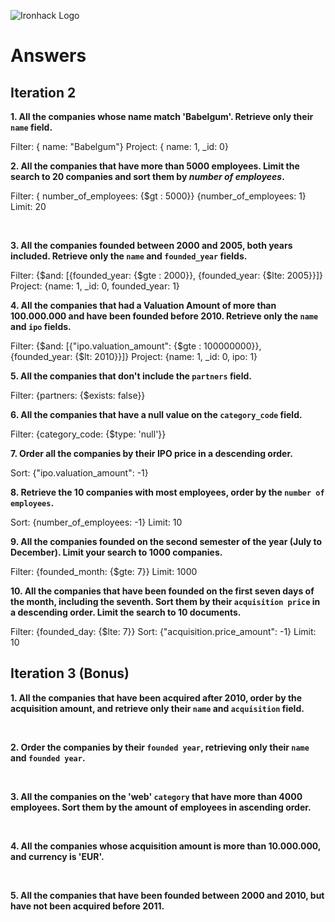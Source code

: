 ![Ironhack Logo](https://i.imgur.com/1QgrNNw.png)

# Answers

## Iteration 2

**1. All the companies whose name match 'Babelgum'. Retrieve only their `name` field.**

<!-- Your Query Goes Here -->
Filter: { name: "Babelgum"}
Project: { name: 1, _id: 0}
<br>

**2. All the companies that have more than 5000 employees. Limit the search to 20 companies and sort them by *number of employees*.**

<!-- Your Query Goes Here -->
Filter: { number_of_employees: {$gt : 5000}}
{number_of_employees: 1}
Limit: 20

<br>

**3. All the companies founded between 2000 and 2005, both years included. Retrieve only the `name` and `founded_year` fields.**

<!-- Your Query Goes Here -->
Filter: {$and: [{founded_year: {$gte : 2000}}, {founded_year: {$lte: 2005}}]}
Project: {name: 1, _id: 0, founded_year: 1}
<br>

**4. All the companies that had a Valuation Amount of more than 100.000.000 and have been founded before 2010. Retrieve only the `name` and `ipo` fields.**

<!-- Your Query Goes Here -->
Filter: {$and: [{"ipo.valuation_amount": {$gte : 100000000}}, {founded_year: {$lt: 2010}}]}
Project: {name: 1, _id: 0, ipo: 1}
<br>

**5. All the companies that don't include the `partners` field.**

<!-- Your Query Goes Here -->
Filter: {partners: {$exists: false}}
<br>

**6. All the companies that have a null value on the `category_code` field.**

<!-- Your Query Goes Here -->
Filter: {category_code: {$type: 'null'}}
<br>

**7. Order all the companies by their IPO price in a descending order.**

<!-- Your Query Goes Here -->
Sort: {"ipo.valuation_amount": -1}
<br>

**8. Retrieve the 10 companies with most employees, order by the `number of employees`.**

<!-- Your Query Goes Here -->
Sort: {number_of_employees: -1}
Limit: 10
<br>

**9. All the companies founded on the second semester of the year (July to December). Limit your search to 1000 companies.**

<!-- Your Query Goes Here -->
Filter: {founded_month: {$gte: 7}}
Limit: 1000
<br>

**10. All the companies that have been founded on the first seven days of the month, including the seventh. Sort them by their `acquisition price` in a descending order. Limit the search to 10 documents.**

<!-- Your Query Goes Here -->
Filter: {founded_day: {$lte: 7}}
Sort: {"acquisition.price_amount": -1}
Limit: 10
<br>

## Iteration 3 (Bonus)

**1. All the companies that have been acquired after 2010, order by the acquisition amount, and retrieve only their `name` and `acquisition` field.**

<!-- Your Query Goes Here -->

<br>

**2. Order the companies by their `founded year`, retrieving only their `name` and `founded year`.**

<!-- Your Query Goes Here -->

<br>

**3. All the companies on the 'web' `category` that have more than 4000 employees. Sort them by the amount of employees in ascending order.**

<!-- Your Query Goes Here -->

<br>

**4. All the companies whose acquisition amount is more than 10.000.000, and currency is 'EUR'.**

<!-- Your Query Goes Here -->

<br>

**5. All the companies that have been founded between 2000 and 2010, but have not been acquired before 2011.**

<!-- Your Query Goes Here -->

<br>
